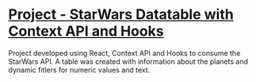 # [Project - StarWars Datatable with Context API and Hooks](https://github.com/lucas-da-silva/project-starwars)

Project developed using React, Context API and Hooks to consume the StarWars API. A table was created with information about the planets and dynamic fitlers for numeric values and text.
